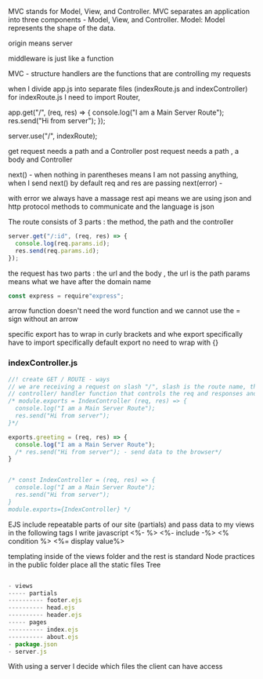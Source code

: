 MVC stands for Model, View, and Controller. MVC separates an application into three components - Model, View, and Controller. Model: Model represents the shape of the data.

origin means server 

middleware is just like a function 

MVC - structure
handlers are the functions that are controlling my requests

when I divide app.js into separate files (indexRoute.js and indexController)
for indexRoute.js I need to import Router,


app.get("/", (req, res) => {
  console.log("I am a Main Server Route");
  res.send("Hi from server");
});

server.use("/", indexRoute);

get request needs a path and a Controller
post request needs a path , a body and Controller


next() - when nothing in parentheses means I am not passing anything, when I send next() by default req and res are passing 
next(error) -

with error we always have a massage 
rest api means we are using json and http protocol methods to communicate and the language is json

The route consists of 3 parts : the method, the path and the controller

```js
server.get("/:id", (req, res) => {
  console.log(req.params.id);
  res.send(req.params.id);
});
```
the request has two parts : the url and the body ,
the url is the path 
params means what we have after the domain name


```js
const express = require"express";

```

arrow function doesn't need the word function and we cannot use the = sign without an arrow 

specific export has to wrap in curly brackets and
whe export specifically have to import specifically
default export no need to wrap with {}


### indexController.js
```js
//! create GET / ROUTE - ways
// we are receiving a request on slash "/", slash is the route name, the second is the function, which is called controller,
// controller/ handler function that controls the req and responses and it takes two arguments
/* module.exports = IndexController (req, res) => {
  console.log("I am a Main Server Route");
  res.send("Hi from server");
}*/

exports.greeting = (req, res) => {
  console.log("I am a Main Server Route");
  /* res.send("Hi from server"); - send data to the browser*/
}


/* const IndexController = (req, res) => {
  console.log("I am a Main Server Route");
  res.send("Hi from server");
}
module.exports={IndexController} */

```
EJS
include repeatable parts of our site (partials) and pass data to my views
in the following tags I write javascript <%- %>
<%- include -%>
<% condition %>
<%= display value%>

<!-- <h1>Hi, <%=name %></h1> -->

templating inside of the views folder and the rest is standard Node practices
in the public folder place all the static files
Tree 

```js

- views
----- partials
---------- footer.ejs
---------- head.ejs
---------- header.ejs
----- pages
---------- index.ejs
---------- about.ejs
- package.json
- server.js

```

With using a server I decide which files the client can have access